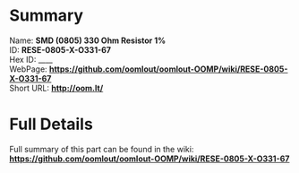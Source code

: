 
Summary
=================
  
Name: __SMD (0805) 330 Ohm Resistor 1%__    
ID: __RESE-0805-X-O331-67__   
Hex ID: ____   
WebPage: __https://github.com/oomlout/oomlout-OOMP/wiki/RESE-0805-X-O331-67__   
Short URL: __http://oom.lt/__   

Full Details
==========================
Full summary of this part can be found in the wiki:   
__https://github.com/oomlout/oomlout-OOMP/wiki/RESE-0805-X-O331-67__    


